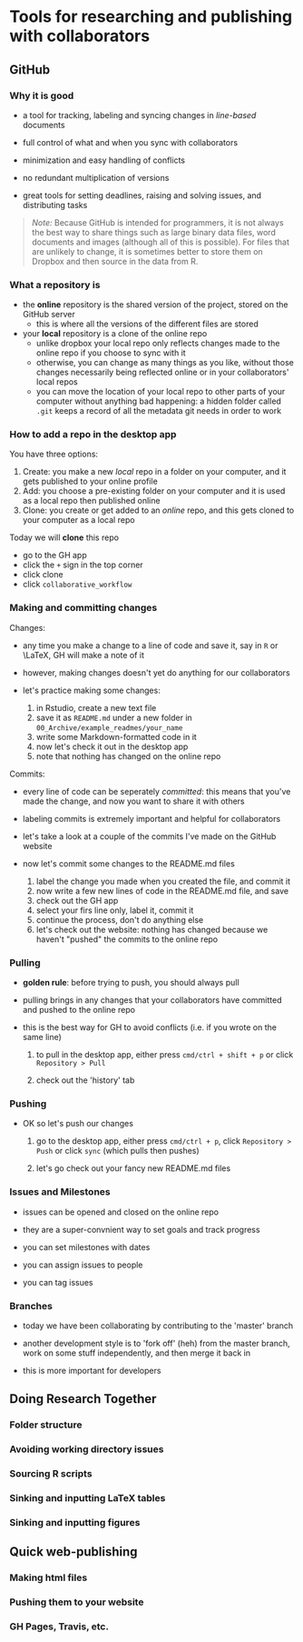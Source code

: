 # Tools for researching and publishing with collaborators

## GitHub

### Why it is good

  - a tool for tracking, labeling and syncing changes in *line-based* documents
  
  - full control of what and when you sync with collaborators
  
  - minimization and easy handling of conflicts
  
  - no redundant multiplication of versions
  
  - great tools for setting deadlines, raising and solving issues, and distributing tasks

> *Note:* Because GitHub is intended for programmers, it is not always the best way to share things such as large binary data files, word documents and images (although all of this is possible). For files that are unlikely to change, it is sometimes better to store them on Dropbox and then source in the data from R. 

### What a repository is 

  - the **online** repository is the shared version of the project, stored on the GitHub server
    - this is where all the versions of the different files are stored
  - your **local** repository is a clone of the online repo
    - unlike dropbox your local repo only reflects changes made to the online repo if you choose to sync with it
    - otherwise, you can change as many things as you like, without those changes necessarily being reflected online or in your collaborators' local repos
    - you can move the location of your local repo to other parts of your computer without anything bad happening: a hidden folder called `.git` keeps a record of all the metadata git needs in order to work

### How to add a repo in the desktop app

You have three options:
  1. Create: you make a new *local* repo in a folder on your computer, and it gets published to your online profile
  2. Add: you choose a pre-existing folder on your computer and it is used as a local repo then published online
  3. Clone: you create or get added to an *online* repo, and this gets cloned to your computer as a local repo

Today we will **clone** this repo
  - go to the GH app
  - click the `+` sign in the top corner
  - click clone
  - click `collaborative_workflow`

### Making and committing changes 

Changes:

  - any time you make a change to a line of code and save it, say in `R` or \LaTeX, GH will make a note of it
  
  - however, making changes doesn't yet do anything for our collaborators
  
  - let's practice making some changes:
    1. in Rstudio, create a new text file
    2. save it as `README.md` under a new folder in `00_Archive/example_readmes/your_name` 
    3. write some Markdown-formatted code in it 
    4. now let's check it out in the desktop app
    5. note that nothing has changed on the online repo

Commits: 
  
  - every line of code can be seperately *committed*: this means that you've made the change, and now you want to share it with others
  
  - labeling commits is extremely important and helpful for collaborators 

  - let's take a look at a couple of the commits I've made on the GitHub website
  
  - now let's commit some changes to the README.md files 
  
    1. label the change you made when you created the file, and commit it
    2. now write a few new lines of code in the README.md file, and save
    3. check out the GH app
    4. select your firs line only, label it, commit it
    5. continue the process, don't do anything else
    6. let's check out the website: nothing has changed because we haven't "pushed" the commits to the online repo

### Pulling

  - **golden rule**: before trying to push, you should always pull   
  
  - pulling brings in any changes that your collaborators have committed and pushed to the online repo
  
  - this is the best way for GH to avoid conflicts (i.e. if you wrote on the same line)
  
    1. to pull in the desktop app, either press `cmd/ctrl + shift + p` or click `Repository > Pull`
  
    2. check out the 'history' tab
  
### Pushing

  - OK so let's push our changes 
  
    1. go to the desktop app, either press `cmd/ctrl + p`, click `Repository > Push` or click `sync` (which pulls then pushes)
    
    2. let's go check out your fancy new README.md files
    
### Issues and Milestones 

  - issues can be opened and closed on the online repo
  
  - they are a super-convnient way to set goals and track progress
  
  - you can set milestones with dates
  
  - you can assign issues to people
  
  - you can tag issues 

### Branches

  - today we have been collaborating by contributing to the 'master' branch
  
  - another development style is to 'fork off' (heh) from the master branch, work on some stuff independently, and then merge it back in 
  
  - this is more important for developers 

## Doing Research Together

### Folder structure

### Avoiding working directory issues

### Sourcing R scripts

### Sinking and inputting LaTeX tables

### Sinking and inputting figures

## Quick web-publishing

### Making html files

### Pushing them to your website

### GH Pages, Travis, etc.




